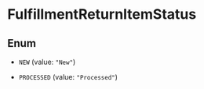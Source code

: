 
# FulfillmentReturnItemStatus

## Enum


* `NEW` (value: `"New"`)

* `PROCESSED` (value: `"Processed"`)




